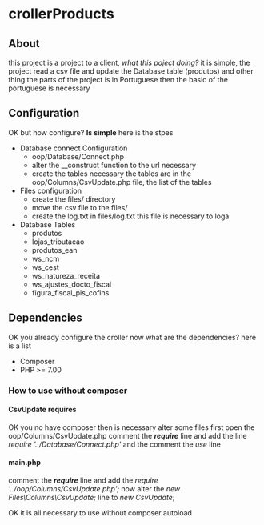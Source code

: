 # crollerProducts 

## About
this project is a project to a client,
*what this poject doing?*
it is simple, the project read a csv file and update the Database table (produtos)
and other thing the parts of the project is in Portuguese then the basic of the portuguese is necessary

## Configuration
OK but how configure?
**Is simple**
here is the stpes

* Database connect Configuration
   * oop/Database/Connect.php 
   * alter the __construct function to the url necessary
   * create the tables necessary the tables are in the oop/Columns/CsvUpdate.php file, the list of the tables 
* Files configuration
   * create the files/ directory
   * move the csv file to the files/ 
   * create the log.txt in files/log.txt this file is necessary to loga 
* Database Tables
    * produtos 
    * lojas_tributacao
    * produtos_ean
    * ws_ncm
    * ws_cest
    * ws_natureza_receita
    * ws_ajustes_docto_fiscal
    * figura_fiscal_pis_cofins
## Dependencies 
OK you already configure the croller now what are the dependencies?
here is a list 

* Composer
* PHP >= 7.00 

### How to use without composer 

#### CsvUpdate requires
OK you no have composer then is necessary alter some files 
first open the oop/Columns/CsvUpdate.php 
comment the _**require**_ line and add the line *require '../Database/Connect.php'*
and the comment the _use_ line  

#### main.php 
comment the _**require**_ line and add the *require '../oop/Columns/CsvUpdate.php';* now alter the *new Files\Columns\CsvUpdate;* line to *new CsvUpdate*;

OK it is all necessary to use without composer autoload 
